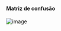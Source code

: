 
#### Matriz de confusão

![image](https://github.com/PabloSanttana/Inteligencia-Artificial-UFRN/blob/master/Unidade_1/RandomForestClassifier/Captura%20de%20Tela%202023-04-26%20%C3%A0s%2021.14.35.png)
